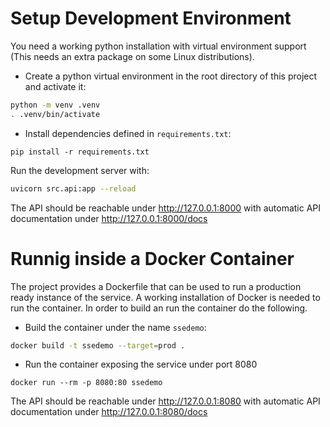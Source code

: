 # Setup Development Environment

You need a working python installation with virtual environment support (This needs an extra package on some Linux distributions).

* Create a python virtual environment in the root directory of this project and activate it:
```bash
python -m venv .venv
. .venv/bin/activate
```
* Install dependencies defined in `requirements.txt`:
```
pip install -r requirements.txt
```

Run the development server with:

```bash
uvicorn src.api:app --reload
```

The API should be reachable under <http://127.0.0.1:8000> with automatic API documentation under <http://127.0.0.1:8000/docs>

# Runnig inside a Docker Container

The project provides a Dockerfile that can be used to run a production ready instance of the service.
A working installation of Docker is needed to run the container.
In order to build an run the container do the following.

* Build the container under the name `ssedemo`:
```bash
docker build -t ssedemo --target=prod .
```

* Run the container exposing the service under port 8080
```
docker run --rm -p 8080:80 ssedemo
```

The API should be reachable under <http://127.0.0.1:8080> with automatic API documentation under <http://127.0.0.1:8080/docs>